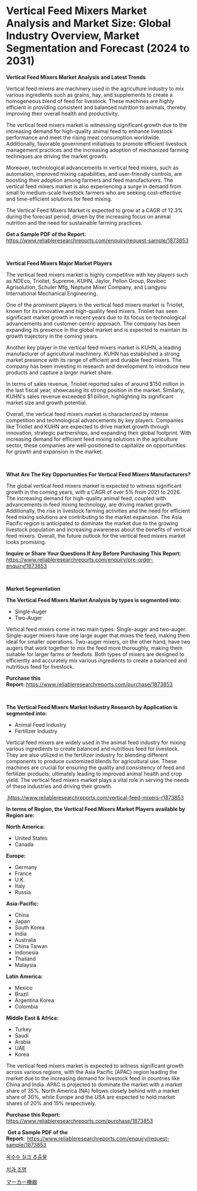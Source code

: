 <p><h1>Vertical Feed Mixers Market Analysis and Market Size: Global Industry Overview, Market Segmentation and Forecast (2024 to 2031)</h1></p><p><strong>Vertical Feed Mixers Market Analysis and Latest Trends</strong></p>
<p><p>Vertical feed mixers are machinery used in the agriculture industry to mix various ingredients such as grains, hay, and supplements to create a homogeneous blend of feed for livestock. These machines are highly efficient in providing consistent and balanced nutrition to animals, thereby improving their overall health and productivity.</p><p>The vertical feed mixers market is witnessing significant growth due to the increasing demand for high-quality animal feed to enhance livestock performance and meet the rising meat consumption worldwide. Additionally, favorable government initiatives to promote efficient livestock management practices and the increasing adoption of mechanized farming techniques are driving the market growth.</p><p>Moreover, technological advancements in vertical feed mixers, such as automation, improved mixing capabilities, and user-friendly controls, are boosting their adoption among farmers and feed manufacturers. The vertical feed mixers market is also experiencing a surge in demand from small to medium-scale livestock farmers who are seeking cost-effective and time-efficient solutions for feed mixing.</p><p>The Vertical Feed Mixers Market is expected to grow at a CAGR of 12.3% during the forecast period, driven by the increasing focus on animal nutrition and the need for sustainable farming practices.</p></p>
<p><strong>Get a Sample PDF of the Report:&nbsp;</strong> <a href="https://www.reliableresearchreports.com/enquiry/request-sample/1873853">https://www.reliableresearchreports.com/enquiry/request-sample/1873853</a></p>
<p>&nbsp;</p>
<p><strong>Vertical Feed Mixers Major Market Players</strong></p>
<p><p>The vertical feed mixers market is highly competitive with key players such as NDEco, Trioliet, Supreme, KUHN, Jaylor, Pellon Group, Rovibec Agrisolution, Schuler Mfg, Neptune Mixer Company, and Liangyou International Mechanical Engineering. </p><p>One of the prominent players in the vertical feed mixers market is Trioliet, known for its innovative and high-quality feed mixers. Trioliet has seen significant market growth in recent years due to its focus on technological advancements and customer-centric approach. The company has been expanding its presence in the global market and is expected to maintain its growth trajectory in the coming years.</p><p>Another key player in the vertical feed mixers market is KUHN, a leading manufacturer of agricultural machinery. KUHN has established a strong market presence with its range of efficient and durable feed mixers. The company has been investing in research and development to introduce new products and capture a larger market share.</p><p>In terms of sales revenue, Trioliet reported sales of around $150 million in the last fiscal year, showcasing its strong position in the market. Similarly, KUHN's sales revenue exceeded $1 billion, highlighting its significant market size and growth potential.</p><p>Overall, the vertical feed mixers market is characterized by intense competition and technological advancements by key players. Companies like Trioliet and KUHN are expected to drive market growth through innovation, strategic partnerships, and expanding their global footprint. With increasing demand for efficient feed mixing solutions in the agriculture sector, these companies are well-positioned to capitalize on opportunities for growth and expansion in the market.</p></p>
<p>&nbsp;</p>
<p><strong>What Are The Key Opportunities For Vertical Feed Mixers Manufacturers?</strong></p>
<p><p>The global vertical feed mixers market is expected to witness significant growth in the coming years, with a CAGR of over 5% from 2021 to 2026. The increasing demand for high-quality animal feed, coupled with advancements in feed mixing technology, are driving market growth. Additionally, the rise in livestock farming activities and the need for efficient feed mixing solutions are contributing to the market expansion. The Asia Pacific region is anticipated to dominate the market due to the growing livestock population and increasing awareness about the benefits of vertical feed mixers. Overall, the future outlook for the vertical feed mixers market looks promising.</p></p>
<p><strong>Inquire or Share Your Questions If Any Before Purchasing This Report:</strong> <a href="https://www.reliableresearchreports.com/enquiry/pre-order-enquiry/1873853">https://www.reliableresearchreports.com/enquiry/pre-order-enquiry/1873853</a></p>
<p>&nbsp;</p>
<p><strong>Market Segmentation</strong></p>
<p><strong>The Vertical Feed Mixers Market Analysis by types is segmented into:</strong></p>
<p><ul><li>Single-Auger</li><li>Two-Auger</li></ul></p>
<p><p>Vertical feed mixers come in two main types: Single-auger and two-auger. Single-auger mixers have one large auger that mixes the feed, making them ideal for smaller operations. Two-auger mixers, on the other hand, have two augers that work together to mix the feed more thoroughly, making them suitable for larger farms or feedlots. Both types of mixers are designed to efficiently and accurately mix various ingredients to create a balanced and nutritious feed for livestock.</p></p>
<p><strong>Purchase this Report:&nbsp;</strong><a href="https://www.reliableresearchreports.com/purchase/1873853">https://www.reliableresearchreports.com/purchase/1873853</a></p>
<p>&nbsp;</p>
<p><strong>The Vertical Feed Mixers Market Industry Research by Application is segmented into:</strong></p>
<p><ul><li>Animal Feed Industry</li><li>Fertilizer Industry</li></ul></p>
<p><p>Vertical feed mixers are widely used in the animal feed industry for mixing various ingredients to create balanced and nutritious feed for livestock. They are also utilized in the fertilizer industry for blending different components to produce customized blends for agricultural use. These machines are crucial for ensuring the quality and consistency of feed and fertilizer products, ultimately leading to improved animal health and crop yield. The vertical feed mixers market plays a vital role in serving the needs of these industries and driving their growth.</p></p>
<p><a href="https://www.reliableresearchreports.com/vertical-feed-mixers-r1873853">&nbsp;https://www.reliableresearchreports.com/vertical-feed-mixers-r1873853</a></p>
<p><strong>In terms of Region, the Vertical Feed Mixers Market Players available by Region are:</strong></p>
<p>
    <p> <strong> North America: </strong>
        <ul>
            <li>United States</li>
            <li>Canada</li>
        </ul>
        </p> 
    <p> <strong> Europe: </strong>
        <ul>
            <li>Germany</li>
            <li>France</li>
            <li>U.K.</li>
            <li>Italy</li>
            <li>Russia</li>
        </ul>
        </p> 
    <p> <strong> Asia-Pacific: </strong>
        <ul>
            <li>China</li>
            <li>Japan</li>
            <li>South Korea</li>
            <li>India</li>
            <li>Australia</li>
            <li>China Taiwan</li>
            <li>Indonesia</li>
            <li>Thailand</li>
            <li>Malaysia</li>
        </ul>
        </p> 
    <p> <strong> Latin America: </strong>
        <ul>
            <li>Mexico</li>
            <li>Brazil</li>
            <li>Argentina Korea</li>
            <li>Colombia</li>
        </ul>
        </p> 
    <p> <strong> Middle East & Africa: </strong>
        <ul>
            <li>Turkey</li>
            <li>Saudi</li>
            <li>Arabia</li>
            <li>UAE</li>
            <li>Korea</li>
        </ul>
    </p>
    </p>
<p><p>The vertical feed mixers market is expected to witness significant growth across various regions, with the Asia Pacific (APAC) region leading the market due to the increasing demand for livestock feed in countries like China and India. APAC is projected to dominate the market with a market share of 35%. North America (NA) follows closely behind with a market share of 30%, while Europe and the USA are expected to hold market shares of 20% and 15% respectively.</p></p>
<p><strong>Purchase this Report: </strong><a href="https://www.reliableresearchreports.com/purchase/1873853">https://www.reliableresearchreports.com/purchase/1873853</a></p>
<p>&nbsp;<strong>Get a Sample PDF of the Report:&nbsp;&nbsp;</strong><a href="https://www.reliableresearchreports.com/enquiry/request-sample/1873853">https://www.reliableresearchreports.com/enquiry/request-sample/1873853</a></p>
<p><strong></strong></p>
<p><p><a href="https://medium.com/@wheelgg5674537/%EC%98%A5%EC%88%98%EC%88%98-%EC%A4%84%EA%B8%B0-%EC%B6%94%EC%B6%9C%EB%AC%BC-%EC%8B%9C%EC%9E%A5-%EC%8B%9C%EC%9E%A5-%EC%A0%90%EC%9C%A0%EC%9C%A8-%EC%8B%9C%EC%9E%A5-%EB%8F%99%ED%96%A5-%EB%B0%8F-%EB%AF%B8%EB%9E%98-%EC%84%B1%EC%9E%A5-%ED%83%90%EC%83%89-38c924031178">옥수수 실크 추출물</a></p><p><a href="https://medium.com/@bub56567/%EC%B9%98%EC%95%84-%EB%9E%A8%ED%94%84-%EC%8B%9C%EC%9E%A5-%EB%B3%B4%EA%B3%A0%EC%84%9C%EB%8A%94-%EC%9D%B4-%EC%8B%9C%EC%9E%A5%EC%9D%98-%EC%B5%9C%EC%8B%A0-%ED%8A%B8%EB%A0%8C%EB%93%9C%EC%99%80-%EC%84%B1%EC%9E%A5-%EA%B8%B0%ED%9A%8C%EB%A5%BC-%EB%B0%9D%ED%98%80%EC%A4%8D%EB%8B%88%EB%8B%A4-af1ce4c3fd1e">치과 조명</a></p><p><a href="https://github.com/lababdou/Market-Research-Report-List-3/blob/main/261488222538.md">マーカー機器</a></p></p>